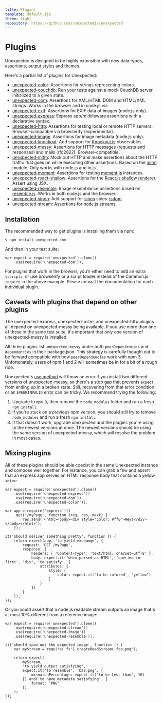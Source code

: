 ```yaml
---
title: Plugins
template: default.ejs
theme: light
repository: https://github.com/unexpectedjs/unexpected
---
```


# Plugins

Unexpected is designed to be highly extensible with new data types, assertions,
output styles and themes.

Here's a partial list of plugins for Unexpected:

* [unexpected-color](http://unexpected.js.org/unexpected-color/): Assertions for
  strings representing colors.
* [unexpected-couchdb](https://github.com/alexjeffburke/unexpected-couchdb/):
  Run your tests against a mock CouchDB server initialized to a given state.
* [unexpected-dom](https://github.com/munter/unexpected-dom/): Assertions for
  XML/HTML DOM and HTML/XML strings. Works in the browser and in node.js via
* [unexpected-exif](http://unexpected.js.org/unexpected-exif/): Assertions for
  EXIF data of images (node.js only).
* [unexpected-express](https://github.com/unexpectedjs/unexpected-express/): Express
  app/middleware assertions with a declarative syntax.
* [unexpected-http](https://github.com/unexpectedjs/unexpected-http/): Assertions for
  testing local or remote HTTP servers.
  Browser-compatible via browserify (experimental).
* [unexpected-image](http://unexpected.js.org/unexpected-image/): Assertions for
  image metadata (node.js only).
* [unexpected-knockout](http://unexpected.js.org/unexpected-knockout/): Add support
  for [Knockout.js](http://knockoutjs.com/) observables.
* [unexpected-messy](http://unexpected.js.org/unexpected-messy/): Assertions for
  HTTP messages (requests and responses) and mails (rfc2822). Browser-compatible.
* [unexpected-mitm](https://github.com/unexpectedjs/unexpected-mitm/): Mock out HTTP
  and make assertions about the HTTP traffic that goes on while executing other
  assertions. Based on the [mitm](https://github.com/moll/node-mitm/) module.
  Only works with node.js and io.js.
* [unexpected-moment](https://unexpected.js.org/unexpected-moment/):
  Assertions for testing [moment.js](http://momentjs.com/) instances.
* [unexpected-react-shallow](http://github.com/bruderstein/unexpected-react-shallow/): Assertions for the [React.js shallow renderer](http://facebook.github.io/react/docs/test-utils.html#shallow-rendering). Assert using JSX.
* [unexpected-resemble](http://unexpected.js.org/unexpected-resemble/): Image resemblance
  assertions based on [resemble.js](http://huddle.github.io/Resemble.js/). Works in
  both node.js and the browser.
* [unexpected-sinon](http://unexpected.js.org/unexpected-sinon/): Add support for
  [sinon](http://sinonjs.org/) spies.
  [jsdom](https://github.com/tmpvar/jsdom/).
* [unexpected-stream](http://unexpected.js.org/unexpected-stream/): Assertions for
  node.js streams.


## Installation

The recommended way to get plugins is installing them via npm:

```
$ npm install unexpected-dom
```

And then in your test suite:

```js#evaluate:false
var expect = require('unexpected').clone()
    .use(require('unexpected-dom'));
```

For plugins that work in the browser, you'll either need to add an extra `<script>`, or
use browserify or a script loader instead of the Common.js `require` in the above example.
Please consult the documentation for each individual plugin.


## Caveats with plugins that depend on other plugins

The unexpected-express, unexpected-mitm, and unexpected-http plugins all depend
on unexpected-messy being available. If you use more than one of these in the same
test suite, it's important that only one version of unexpected-messy is installed.

All three plugins list `unexpected-messy` under both `peerDependencies` and `dependencies`
in their package.json. This strategy is carefully thought out to be forward compatible
with how `peerDependencies` work with npm 3. Unfortunately, users of npm 1 and 2 will
sometimes be in for a bit of a rough ride.

Unexpected's [use method](/api/use/) will throw an error if you install two different
versions of unexpected-messy, so there's a stop gap that prevents `expect` from
ending up in a broken state. Still, recovering from that error condition or an
`EPEERINVALID` error can be tricky. We recommend trying the following:

1. Upgrade to `npm 3`, then remove the `node_modules` folder and run a fresh `npm install`.
2. If you're stuck on a previous npm version, you should still try to remove `node_modules`
   and run a fresh `npm install`.
3. If that doesn't work, upgrade unexpected and the plugins you're using to the newest
   versions at once. The newest versions should be using the same version of
   unexpected-messy, which will resolve the problem in most cases.


## Mixing plugins

All of these plugins should be able coexist in the same Unexpected instance and
compose well together. For instance, you can grab a few and assert that an express
app serves an HTML response body that contains a yellow `<div>`:

```js#evaluate:false
var expect = require('unexpected').clone()
    .use(require('unexpected-express'))
    .use(require('unexpected-dom'))
    .use(require('unexpected-color'));

var app = require('express')()
    .get('/myPage', function (req, res, next) {
        res.send('<html><body><div style="color: #ff0">Hey!</div></body></html>');
    });

it('should deliver something pretty', function () {
    return expect(app, 'to yield exchange', {
        request: 'GET /myPage',
        response: {
            headers: { 'Content-Type': 'text/html; charset=utf-8' },
            body: expect.it('when parsed as HTML', 'queried for first', 'div', 'to satisfy', {
                attributes: {
                    style: {
                        color: expect.it('to be colored', 'yellow')
                    }
                }
            })
        }
    });
});
```

Or you could assert that a node.js readable stream outputs an image that's at most
10% different from a reference image:

```js#evaluate:false
var expect = require('unexpected').clone()
    .use(require('unexpected-stream'))
    .use(require('unexpected-image'))
    .use(require('unexpected-resemble'));

it('should spew out the expected image', function () {
    var myStream = require('fs').createReadStream('foo.png');

    return expect(
        myStream,
        'to yield output satisfying',
        expect.it('to resemble', 'bar.png', {
            mismatchPercentage: expect.it('to be less than', 10)
        }).and('to have metadata satisfying', {
            format: 'PNG'
        })
    );
});
```
